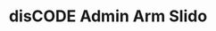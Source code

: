 ---
title: disCODE Admin Arm Slido
redirect_to: https://app.sli.do/event/7YVieqWNzW4qkiPcwjumxR/live/questions
redirect_from: 
  - /AAdisCODESlido
---